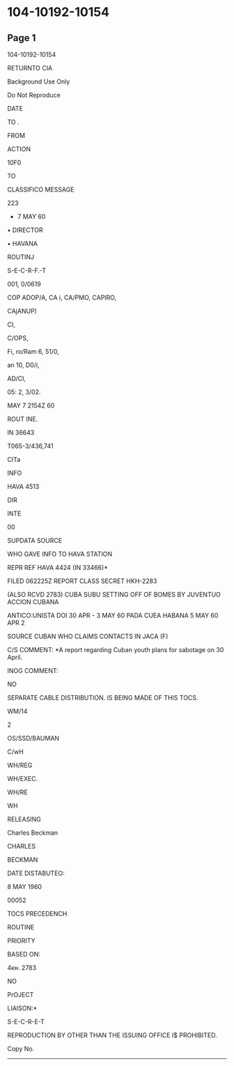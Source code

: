 # 104-10192-10154

## Page 1

104-10192-10154

RETURNTO CIA

Background Use Only

Do Not Reproduce

DATE

TO .

FROM

ACTION

10F0

TO

CLASSIFICO MESSAGE

223

- 7 MAY 60

• DIRECTOR

• HAVANA

ROUTINJ

S-E-C-R-F.-T

001, 0/0619

COP ADOP/A, CA i, CA/PMO, CAPIRO,

CAjANUP)

CI,

C/OPS,

Fi, ro/Ram 6, 51/0,

an 10, D0/i,

AD/CI,

05: 2, 3/02.

MAY 7 2154Z 60

ROUT INE.

IN 36643

T065-3/436,741

CITa

INFO

HAVA 4513

DIR

INTE

00

SUPDATA SOURCE

WHO GAVE INFO TO HAVA STATION

REPR REF HAVA 4424 (IN 33466)*

FILED 062225Z REPORT CLASS SECRET HKH-2283

(ALSO RCVD 2783) CUBA SUBU SETTING OFF OF BOMES BY JUVENTUO ACCION CUBANA

ANTICO:UNISTA DOI 30 APR - 3 MAY 60 PADA CUEA HABANA 5 MAY 60 APR 2

SOURCE CUBAN WHO CLAIMS CONTACTS IN JACA (F)

C/S COMMENT: *A report regarding Cuban youth plans for sabotage on 30 April.

INOG COMMENT:

NO

SEPARATE CABLE DISTRIBUTION. IS BEING MADE OF THIS TOCS.

WM/14

2

OS/SSD/BAUMAN

C/wH

WH/REG

WH/EXEC.

WH/RE

WH

RELEASING

Charles Beckman

CHARLES

BECKMAN

DATE DISTABUTEO:

8 MAY 1960

00052

TOCS PRECEDENCH

ROUTINE

PRIORITY

BASED ON:

4кн. 2783

NO

PrOJECT

LIAISON:*

S-E-C-R-E-T

REPRODUCTION BY OTHER THAN THE ISSUING OFFICE I$ PROHIBITED.

Copy No.

---

